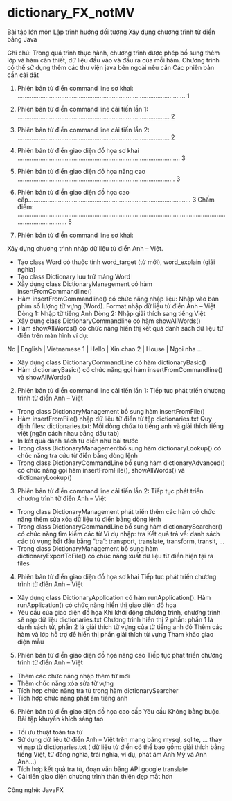 # dictionary_FX_notMV

Bài tập lớn môn Lập trình hướng đối tượng
Xây dựng chương trình từ điển bằng Java

Ghi chú: Trong quá trình thực hành, chương trình được phép bổ sung thêm lớp và hàm cần thiết, dữ liệu đầu vào và đầu ra của mỗi hàm.
Chương trình có thể sử dụng thêm các thư viện java bên ngoài nếu cần
Các phiên bản cần cài đặt
1. Phiên bản từ điển command line sơ khai: ................................................................................................ 1
2. Phiên bản từ điển command line cải tiến lần 1: ....................................................................................... 2
3. Phiên bản từ điển command line cải tiến lần 2: ....................................................................................... 2
4. Phiên bản từ điển giao diện đồ họa sơ khai ............................................................................................. 3
5. Phiên bản từ điển giao diện đồ họa nâng cao .......................................................................................... 3
6. Phiên bản từ điển giao diện đồ họa cao cấp............................................................................................. 3
Chấm điểm: ................................................................................................................................................... 5

1. Phiên bản từ điển command line sơ khai:

Xây dựng chương trình nhập dữ liệu từ điển Anh – Việt.
- Tạo class Word có thuộc tính word_target (từ mới), word_explain (giải nghĩa)
- Tạo class Dictionary lưu trữ mảng Word
- Xây dựng class DictionaryManagement có hàm insertFromCommandline()
- Hàm insertFromCommandline() có chức năng nhập liệu:
Nhập vào bàn phím số lượng từ vựng (Word).
Format nhập dữ liệu từ điển Anh – Việt
Dòng 1: Nhập từ tiếng Anh
Dòng 2: Nhập giải thích sang tiếng Việt
- Xây dựng class DictionaryCommandline có hàm showAllWords()
- Hàm showAllWords() có chức năng hiển thị kết quả danh sách dữ liệu từ điển trên màn hình ví dụ:

No | English | Vietnamese
1 | Hello | Xin chao
2 | House | Ngoi nha
...
- Xây dựng class DictionaryCommandLine có hàm dictionaryBasic()
- Hàm dictionaryBasic() có chức năng gọi hàm insertFromCommandline() và showAllWords()
2. Phiên bản từ điển command line cải tiến lần 1:
Tiếp tục phát triển chương trình từ điển Anh – Việt
- Trong class DictionaryManagement bổ sung hàm insertFromFile()
- Hàm insertFromFile() nhập dữ liệu từ điển từ tệp dictionaries.txt
Quy định files: dictionaries.txt: Mỗi dòng chứa từ tiếng anh và giải thích tiếng việt (ngăn cách nhau bằng dấu tab)
- In kết quả danh sách từ điển như bài trước
- Trong class DictionaryManagementbổ sung hàm dictionaryLookup() có chức năng tra cứu từ điển bằng dòng lệnh
- Trong class DictionaryCommandLine bổ sung hàm dictionaryAdvanced() có chức năng gọi hàm insertFromFile(), showAllWords() và dictionaryLookup()
3. Phiên bản từ điển command line cải tiến lần 2:
Tiếp tục phát triển chương trình từ điển Anh – Việt
- Trong class DictionaryManagement phát triển thêm các hàm có chức năng thêm sửa xóa dữ liệu từ điển bằng dòng lệnh
- Trong class DictionaryCommandLine bổ sung hàm dictionarySearcher() có chức năng tìm kiếm các từ
Ví dụ nhập: tra
Kết quả trả về: danh sách các từ vựng bắt đầu bằng “tra”: transport, translate, transform, transit, ...
- Trong class DictionaryManagement bổ sung hàm dictionaryExportToFile() có chức năng xuất dữ liệu từ điển hiện tại ra files

4. Phiên bản từ điển giao diện đồ họa sơ khai
Tiếp tục phát triển chương trình từ điển Anh – Việt
- Xây dựng class DictionaryApplication có hàm runApplication(). Hàm runApplication() có chức năng hiển thị giao diện đồ họa
- Yêu cầu của giao diện đồ họa
Khi khởi động chương trình, chương trình sẽ nạp dữ liệu dictionaries.txt
Chương trình hiển thị 2 phần: phần 1 là danh sách từ, phần 2 là giải thích từ vựng của từ tiếng anh đó
Thêm các hàm và lớp hỗ trợ để hiển thị phần giải thích từ vựng
Tham khảo giao diện mẫu

5. Phiên bản từ điển giao diện đồ họa nâng cao
Tiếp tục phát triển chương trình từ điển Anh – Việt
- Thêm các chức năng nhập thêm từ mới
- Thêm chức năng xóa sửa từ vựng
- Tích hợp chức năng tra từ trong hàm dictionarySearcher
- Tích hợp chức năng phát âm tiếng anh
6. Phiên bản từ điển giao diện đồ họa cao cấp
Yêu cầu Không bằng buộc. Bài tập khuyến khích sáng tạo

- Tối ưu thuật toán tra từ
- Sử dụng dữ liệu từ điển Anh – Việt trên mạng bằng mysql, sqlite, ... thay vì nạp từ dictionaries.txt ( dữ liệu từ điển có thể bao gồm: giải thích bằng tiếng Việt, từ
đồng nghĩa, trái nghĩa, ví dụ, phát âm Anh Mỹ và Anh Anh...)
- Tích hợp kết quả tra từ, đoạn văn bằng API google translate
- Cải tiến giao diện chương trình thân thiện đẹp mắt hơn

Công nghệ: JavaFX
